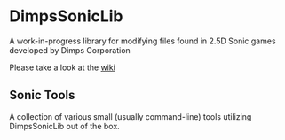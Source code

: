 # DimpsSonicLib
 A work-in-progress library for modifying files found in 2.5D Sonic games developed by Dimps Corporation

Please take a look at the [wiki](https://github.com/RadiantDerg/DimpsSonicLib/wiki)

## Sonic Tools
 A collection of various small (usually command-line) tools utilizing DimpsSonicLib out of the box.
 
